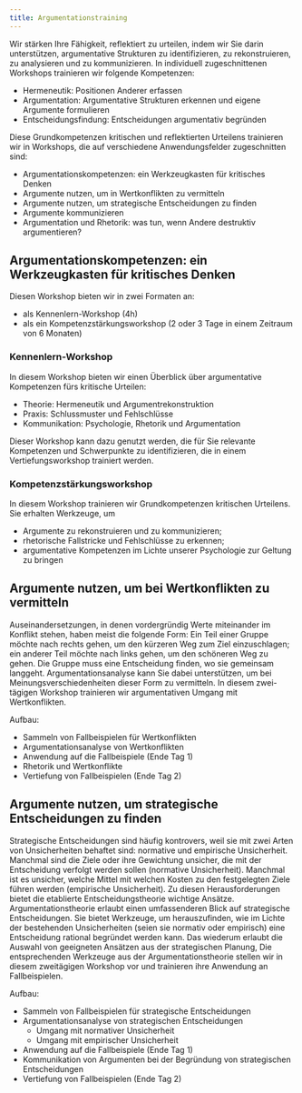 ```yaml
---
title: Argumentationstraining
---
```


Wir stärken Ihre Fähigkeit, reflektiert zu urteilen, indem wir Sie darin unterstützen, argumentative Strukturen zu identifizieren, zu rekonstruieren, zu analysieren und zu kommunizieren. In individuell zugeschnittenen Workshops trainieren wir folgende Kompetenzen: 

+ Hermeneutik: Positionen Anderer erfassen
+ Argumentation: Argumentative Strukturen erkennen und eigene Argumente formulieren
+ Entscheidungsfindung: Entscheidungen argumentativ begründen

Diese Grundkompetenzen kritischen und reflektierten Urteilens trainieren wir in Workshops, die auf verschiedene Anwendungsfelder zugeschnitten sind: 

+ Argumentationskompetenzen: ein Werkzeugkasten für kritisches Denken
+ Argumente nutzen, um in Wertkonflikten zu vermitteln
+ Argumente nutzen, um strategische Entscheidungen zu finden
+ Argumente kommunizieren
+ Argumentation und Rhetorik: was tun, wenn Andere destruktiv argumentieren?

## Argumentationskompetenzen: ein Werkzeugkasten für kritisches Denken

Diesen Workshop bieten wir in zwei Formaten an: 

+ als Kennenlern-Workshop (4h)
+ als ein Kompetenzstärkungsworkshop (2 oder 3 Tage in einem Zeitraum von 6 Monaten)

### Kennenlern-Workshop

In diesem Workshop bieten wir einen Überblick über argumentative Kompetenzen fürs kritische Urteilen:

+ Theorie: Hermeneutik und Argumentrekonstruktion
+ Praxis: Schlussmuster und Fehlschlüsse
+ Kommunikation: Psychologie, Rhetorik und Argumentation

Dieser Workshop kann dazu genutzt werden, die für Sie relevante Kompetenzen und Schwerpunkte zu identifizieren, die in einem Vertiefungsworkshop trainiert werden. 

### Kompetenzstärkungsworkshop

In diesem Workshop trainieren wir Grundkompetenzen kritischen Urteilens. Sie erhalten Werkzeuge, um

+ Argumente zu rekonstruieren und zu kommunizieren;
+ rhetorische Fallstricke und Fehlschlüsse zu erkennen;
+ argumentative Kompetenzen im Lichte unserer Psychologie zur Geltung zu bringen

## Argumente nutzen, um bei Wertkonflikten zu vermitteln

Auseinandersetzungen, in denen vordergründig Werte miteinander im Konflikt stehen, haben meist die folgende Form: Ein Teil einer Gruppe möchte nach rechts gehen, um den kürzeren Weg zum Ziel einzuschlagen; ein anderer Teil möchte nach links gehen, um den schöneren Weg zu gehen. Die Gruppe muss eine Entscheidung finden, wo sie gemeinsam langgeht. 
Argumentationsanalyse kann Sie dabei unterstützen, um bei Meinungsverschiedenheiten dieser Form zu vermitteln. In diesem zwei-tägigen Workshop trainieren wir argumentativen Umgang mit Wertkonflikten. 

Aufbau:

+ Sammeln von Fallbeispielen für Wertkonflikten
+ Argumentationsanalyse von Wertkonflikten
+ Anwendung auf die Fallbeispiele (Ende Tag 1)
+ Rhetorik und Wertkonflikte
+ Vertiefung von Fallbeispielen (Ende Tag 2)

## Argumente nutzen, um strategische Entscheidungen zu finden

Strategische Entscheidungen sind häufig kontrovers, weil sie mit zwei Arten von Unsicherheiten behaftet sind: normative und empirische Unsicherheit. Manchmal sind die Ziele oder ihre Gewichtung unsicher, die mit der Entscheidung verfolgt werden sollen (normative Unsicherheit). Manchmal ist es unsicher, welche Mittel mit welchen Kosten zu den festgelegten Ziele führen werden (empirische Unsicherheit). 
Zu diesen Herausforderungen bietet die etablierte Entscheidungstheorie wichtige Ansätze. Argumentationstheorie erlaubt einen umfassenderen Blick auf strategische Entscheidungen. Sie bietet Werkzeuge, um herauszufinden, wie im Lichte der bestehenden Unsicherheiten (seien sie normativ oder empirisch) eine Entscheidung rational begründet werden kann. Das wiederum erlaubt die Auswahl von geeigneten Ansätzen aus der strategischen Planung, Die entsprechenden Werkzeuge aus der Argumentationstheorie stellen wir in diesem zweitägigen Workshop vor und trainieren ihre Anwendung an Fallbeispielen. 

Aufbau:

+ Sammeln von Fallbeispielen für strategische Entscheidungen
+ Argumentationsanalyse von strategischen Entscheidungen
  + Umgang mit normativer Unsicherheit
  + Umgang mit empirischer Unsicherheit
+ Anwendung auf die Fallbeispiele (Ende Tag 1)
+ Kommunikation von Argumenten bei der Begründung von strategischen Entscheidungen
+ Vertiefung von Fallbeispielen (Ende Tag 2)

<!-- 
## Argumente kommunizieren

Noch zu entwickeln, vielleicht können wir dazu auch nichts Gehaltvolles machen.

-->